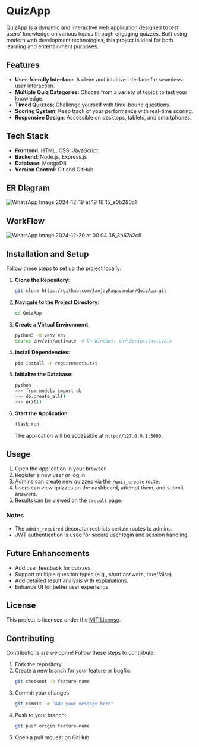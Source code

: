 # QuizApp

QuizApp is a dynamic and interactive web application designed to test users' knowledge on various topics through engaging quizzes. Built using modern web development technologies, this project is ideal for both learning and entertainment purposes.

## Features

- **User-friendly Interface**: A clean and intuitive interface for seamless user interaction.
- **Multiple Quiz Categories**: Choose from a variety of topics to test your knowledge.
- **Timed Quizzes**: Challenge yourself with time-bound questions.
- **Scoring System**: Keep track of your performance with real-time scoring.
- **Responsive Design**: Accessible on desktops, tablets, and smartphones.

## Tech Stack

- **Frontend**: HTML, CSS, JavaScript
- **Backend**: Node.js, Express.js
- **Database**: MongoDB
- **Version Control**: Git and GitHub
## ER Diagram
![WhatsApp Image 2024-12-19 at 19 16 15_e0b280c1](https://github.com/user-attachments/assets/a9d63a7d-05de-4bef-8ffb-11793cf42275)

## WorkFlow
![WhatsApp Image 2024-12-20 at 00 04 36_3b67a2c8](https://github.com/user-attachments/assets/b4b5658a-97c2-4826-b03c-3b0f532ae251)

## Installation and Setup

Follow these steps to set up the project locally:

1. **Clone the Repository**:
   ```bash
   git clone https://github.com/SanjayRagavendar/QuizApp.git
   ```

2. **Navigate to the Project Directory**:
   ```bash
   cd QuizApp
   ```

3. **Create a Virtual Environment**:
   ```bash
   python3 -m venv env
   source env/bin/activate  # On Windows: env\Scripts\activate
   ```

4. **Install Dependencies**:
   ```bash
   pip install -r requirements.txt
   ```

5. **Initialize the Database**:
   ```bash
   python
   >>> from models import db
   >>> db.create_all()
   >>> exit()
   ```

6. **Start the Application**:
   ```bash
   flask run
   ```
   The application will be accessible at `http://127.0.0.1:5000`.

## Usage

1. Open the application in your browser.
2. Register a new user or log in.
3. Admins can create new quizzes via the `/quiz_create` route.
4. Users can view quizzes on the dashboard, attempt them, and submit answers.
5. Results can be viewed on the `/result` page.

### Notes

- The `admin_required` decorator restricts certain routes to admins.
- JWT authentication is used for secure user login and session handling.

## Future Enhancements

- Add user feedback for quizzes.
- Support multiple question types (e.g., short answers, true/false).
- Add detailed result analysis with explanations.
- Enhance UI for better user experience.

## License

This project is licensed under the [MIT License](LICENSE).

## Contributing

Contributions are welcome! Follow these steps to contribute:

1. Fork the repository.
2. Create a new branch for your feature or bugfix:
   ```bash
   git checkout -b feature-name
   ```
3. Commit your changes:
   ```bash
   git commit -m "Add your message here"
   ```
4. Push to your branch:
   ```bash
   git push origin feature-name
   ```
5. Open a pull request on GitHub.
